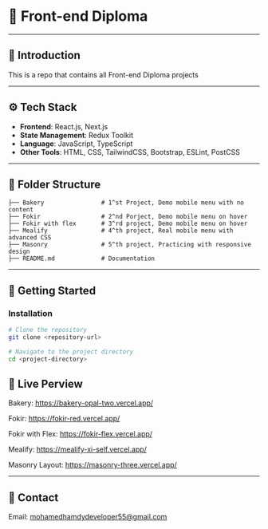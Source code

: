 
# 🌟 Front-end Diploma

---

## 🔎 Introduction

This is a repo that contains all Front-end Diploma projects

---

## ⚙️ Tech Stack

- **Frontend**: React.js, Next.js  
- **State Management**: Redux Toolkit  
- **Language**: JavaScript, TypeScript  
- **Other Tools**: HTML, CSS, TailwindCSS, Bootstrap, ESLint, PostCSS  

---

## 📂 Folder Structure

```plaintext
├── Bakery                # 1^st Project, Demo mobile menu with no content
├── Fokir                 # 2^nd Porject, Demo mobile menu on hover
├── Fokir with flex       # 3^rd project, Demo mobile menu on hover
├── Mealify               # 4^th project, Real mobile menu with advanced CSS
├── Masonry               # 5^th project, Practicing with responsive design
├── README.md             # Documentation
```

---

## 🚀 Getting Started

### Installation

```bash
# Clone the repository
git clone <repository-url>

# Navigate to the project directory
cd <project-directory>

```

## 🎥 Live Perview

Bakery: https://bakery-opal-two.vercel.app/

Fokir: https://fokir-red.vercel.app/

Fokir with Flex: https://fokir-flex.vercel.app/

Mealify: https://mealify-xi-self.vercel.app/

Masonry Layout: https://masonry-three.vercel.app/

---


## 📧 Contact

Email: mohamedhamdydeveloper55@gmail.com
